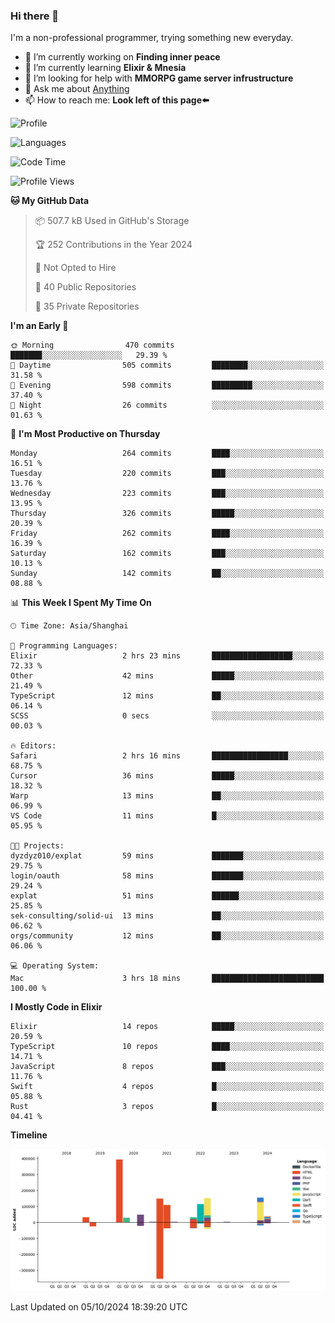 ### Hi there 👋

I'm a non-professional programmer, trying something new everyday.

<!--
**dyzdyz010/dyzdyz010** is a ✨ _special_ ✨ repository because its `README.md` (this file) appears on your GitHub profile.
-->

- 🔭 I’m currently working on **Finding inner peace**
- 🌱 I’m currently learning **Elixir & Mnesia**
- 🤔 I’m looking for help with **MMORPG game server infrustructure**
- 💬 Ask me about [Anything](https://github.com/dyzdyz010/dyzdyz010/issues)
- 📫 How to reach me: **Look left of this page⬅️**

<!-- - 👯 I’m looking to collaborate on
- 😄 Pronouns: ...
- ⚡ Fun fact: ...
 -->
 
![Profile](https://github-readme-stats.vercel.app/api?username=dyzdyz010&count_private=true&show_icons=true&theme=dracula)

![Languages](https://github-readme-stats.vercel.app/api/top-langs/?username=dyzdyz010&layout=compact&theme=dracula)

<!--START_SECTION:waka-->
![Code Time](http://img.shields.io/badge/Code%20Time-1%2C817%20hrs%2058%20mins-blue)

![Profile Views](http://img.shields.io/badge/Profile%20Views-1-blue)

**🐱 My GitHub Data** 

> 📦 507.7 kB Used in GitHub's Storage 
 > 
> 🏆 252 Contributions in the Year 2024
 > 
> 🚫 Not Opted to Hire
 > 
> 📜 40 Public Repositories 
 > 
> 🔑 35 Private Repositories 
 > 
**I'm an Early 🐤** 

```text
🌞 Morning                470 commits         ███████░░░░░░░░░░░░░░░░░░   29.39 % 
🌆 Daytime                505 commits         ████████░░░░░░░░░░░░░░░░░   31.58 % 
🌃 Evening                598 commits         █████████░░░░░░░░░░░░░░░░   37.40 % 
🌙 Night                  26 commits          ░░░░░░░░░░░░░░░░░░░░░░░░░   01.63 % 
```
📅 **I'm Most Productive on Thursday** 

```text
Monday                   264 commits         ████░░░░░░░░░░░░░░░░░░░░░   16.51 % 
Tuesday                  220 commits         ███░░░░░░░░░░░░░░░░░░░░░░   13.76 % 
Wednesday                223 commits         ███░░░░░░░░░░░░░░░░░░░░░░   13.95 % 
Thursday                 326 commits         █████░░░░░░░░░░░░░░░░░░░░   20.39 % 
Friday                   262 commits         ████░░░░░░░░░░░░░░░░░░░░░   16.39 % 
Saturday                 162 commits         ███░░░░░░░░░░░░░░░░░░░░░░   10.13 % 
Sunday                   142 commits         ██░░░░░░░░░░░░░░░░░░░░░░░   08.88 % 
```


📊 **This Week I Spent My Time On** 

```text
🕑︎ Time Zone: Asia/Shanghai

💬 Programming Languages: 
Elixir                   2 hrs 23 mins       ██████████████████░░░░░░░   72.33 % 
Other                    42 mins             █████░░░░░░░░░░░░░░░░░░░░   21.49 % 
TypeScript               12 mins             ██░░░░░░░░░░░░░░░░░░░░░░░   06.14 % 
SCSS                     0 secs              ░░░░░░░░░░░░░░░░░░░░░░░░░   00.03 % 

🔥 Editors: 
Safari                   2 hrs 16 mins       █████████████████░░░░░░░░   68.75 % 
Cursor                   36 mins             █████░░░░░░░░░░░░░░░░░░░░   18.32 % 
Warp                     13 mins             ██░░░░░░░░░░░░░░░░░░░░░░░   06.99 % 
VS Code                  11 mins             █░░░░░░░░░░░░░░░░░░░░░░░░   05.95 % 

🐱‍💻 Projects: 
dyzdyz010/explat         59 mins             ███████░░░░░░░░░░░░░░░░░░   29.75 % 
login/oauth              58 mins             ███████░░░░░░░░░░░░░░░░░░   29.24 % 
explat                   51 mins             ██████░░░░░░░░░░░░░░░░░░░   25.85 % 
sek-consulting/solid-ui  13 mins             ██░░░░░░░░░░░░░░░░░░░░░░░   06.62 % 
orgs/community           12 mins             ██░░░░░░░░░░░░░░░░░░░░░░░   06.06 % 

💻 Operating System: 
Mac                      3 hrs 18 mins       █████████████████████████   100.00 % 
```

**I Mostly Code in Elixir** 

```text
Elixir                   14 repos            █████░░░░░░░░░░░░░░░░░░░░   20.59 % 
TypeScript               10 repos            ████░░░░░░░░░░░░░░░░░░░░░   14.71 % 
JavaScript               8 repos             ███░░░░░░░░░░░░░░░░░░░░░░   11.76 % 
Swift                    4 repos             █░░░░░░░░░░░░░░░░░░░░░░░░   05.88 % 
Rust                     3 repos             █░░░░░░░░░░░░░░░░░░░░░░░░   04.41 % 
```



**Timeline**

![Lines of Code chart](https://raw.githubusercontent.com/dyzdyz010/dyzdyz010/master/assets/bar_graph.png)


 Last Updated on 05/10/2024 18:39:20 UTC
<!--END_SECTION:waka-->

